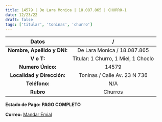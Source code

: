 ```yaml
---
title: 14579 | De Lara Monica | 18.087.865 | CHURRO-1
date: 12/23/22
draft: false
tags: ['titular', 'toninas', 'churro']
---
```


|          **Datos**          |                    /                    |
|:---------------------------:|:---------------------------------------:|
| **Nombre, Apellido y DNI:** |       De Lara Monica / 18.087.865       |
|          **V o T:**         | Titular: 1 Churro, 1 Miel, 1 Choclo |
|      **Numero Único:**      |                  14579                  |
|  **Localidad y Dirección:** |       Toninas / Calle Av. 23 N 736      |
|        **Teléfono:**        |                   N/A                   |
|          **Rubro**          |                 Churros                 |

**Estado de Pago:** **PAGO COMPLETO**

**Correo:** [Mandar Emial](mailto:mon.c233@hotmail.com)
